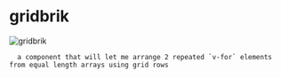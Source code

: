 # gridbrik

![gridbrik](https://user-images.githubusercontent.com/565960/234136108-ff05188d-11e3-46f3-9434-1e2230923af1.png)


      a component that will let me arrange 2 repeated `v-for` elements from equal length arrays using grid rows
